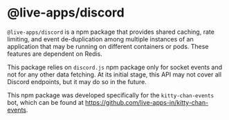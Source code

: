 # @live-apps/discord

`@live-apps/discord` is a npm package that provides shared caching, rate limiting, and event de-duplication among multiple instances of an application that may be running on different containers or pods. These features are dependent on Redis. 

This package relies on `discord.js` npm package only for socket events and not for any other data fetching. At its initial stage, this API may not cover all Discord endpoints, but it may do so in the future.

This npm package was developed specifically for the `kitty-chan-events` bot, which can be found at https://github.com/live-apps-in/kitty-chan-events.
